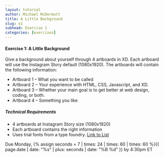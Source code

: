```yaml
---
layout: tutorial
author: Michael McDermott
title: A Little Background
slug: e1
subhead: Exercise 1
categories: [exercises]
---
```

#### Exercise 1: A Little Background
Give a background about yourself through 4 artboards in XD. Each artboard will use the Instagram Story default (1080x1920). The artboards will contain the following information:

* Artboard 1 – What you want to be called
* Artboard 2 – Your experience with HTML, CSS, Javascript, and XD.
* Artboard 3 – Whether your main goal is to get better at web design, coding, or both.
* Artboard 4 – Something you like

##### Technical Requirements

* 4 artboards at Instagram Story size (1080x1920)
* Each artboard contains the right information
* Uses trial fonts from a type foundry. [Link to List](https://gmu-gd.github.io/classes/type/index.html)

<span class="due">Due Monday, {% assign seconds = 7 | times: 24 | times: 60 | times: 60 %}{{ page.date | date: "%s" | plus: seconds | date: "%B %d" }} by 4:30pm ET</span>
